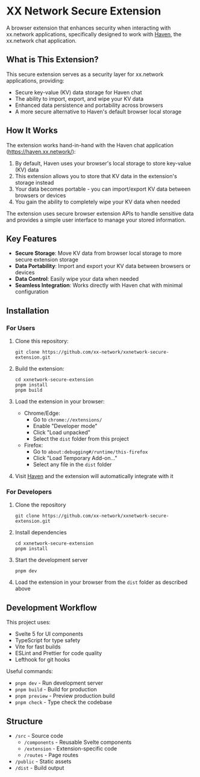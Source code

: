 # XX Network Secure Extension

A browser extension that enhances security when interacting with xx.network applications, specifically designed to work with [Haven](https://haven.xx.network/), the xx.network chat application.

## What is This Extension?

This secure extension serves as a security layer for xx.network applications, providing:

- Secure key-value (KV) data storage for Haven chat
- The ability to import, export, and wipe your KV data
- Enhanced data persistence and portability across browsers
- A more secure alternative to Haven's default browser local storage

## How It Works

The extension works hand-in-hand with the Haven chat application (https://haven.xx.network/):

1. By default, Haven uses your browser's local storage to store key-value (KV) data
2. This extension allows you to store that KV data in the extension's storage instead
3. Your data becomes portable - you can import/export KV data between browsers or devices
4. You gain the ability to completely wipe your KV data when needed

The extension uses secure browser extension APIs to handle sensitive data and provides a simple user interface to manage your stored information.

## Key Features

- **Secure Storage**: Move KV data from browser local storage to more secure extension storage
- **Data Portability**: Import and export your KV data between browsers or devices
- **Data Control**: Easily wipe your data when needed
- **Seamless Integration**: Works directly with Haven chat with minimal configuration

## Installation

### For Users

1. Clone this repository:
   ```
   git clone https://github.com/xx-network/xxnetwork-secure-extension.git
   ```

2. Build the extension:
   ```
   cd xxnetwork-secure-extension
   pnpm install
   pnpm build
   ```

3. Load the extension in your browser:
   - Chrome/Edge:
     - Go to `chrome://extensions/`
     - Enable "Developer mode"
     - Click "Load unpacked"
     - Select the `dist` folder from this project
   - Firefox:
     - Go to `about:debugging#/runtime/this-firefox`
     - Click "Load Temporary Add-on..."
     - Select any file in the `dist` folder

4. Visit [Haven](https://haven.xx.network/) and the extension will automatically integrate with it

### For Developers

1. Clone the repository
   ```
   git clone https://github.com/xx-network/xxnetwork-secure-extension.git
   ```

2. Install dependencies
   ```
   cd xxnetwork-secure-extension
   pnpm install
   ```

3. Start the development server
   ```
   pnpm dev
   ```

4. Load the extension in your browser from the `dist` folder as described above

## Development Workflow

This project uses:
- Svelte 5 for UI components
- TypeScript for type safety
- Vite for fast builds
- ESLint and Prettier for code quality
- Lefthook for git hooks

Useful commands:
- `pnpm dev` - Run development server
- `pnpm build` - Build for production
- `pnpm preview` - Preview production build
- `pnpm check` - Type check the codebase

## Structure

- `/src` - Source code
  - `/components` - Reusable Svelte components
  - `/extension` - Extension-specific code
  - `/routes` - Page routes
- `/public` - Static assets
- `/dist` - Build output






